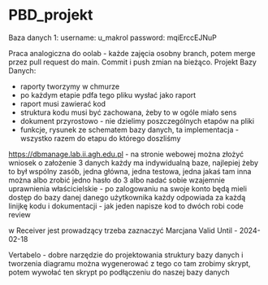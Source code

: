 # PBD_projekt


Baza danych 1: username: u_makrol password: mqiErccEJNuP


Praca analogiczna do oolab - każde zajęcia osobny branch, potem merge przez pull request do main.
Commit i push zmian na bieżąco.
Projekt Bazy Danych:
- raporty tworzymy w chmurze 
- po każdym etapie pdfa tego pliku wysłać jako raport
- raport musi zawierać kod
- struktura kodu musi być zachowana, żeby to w ogóle miało sens
- dokument przyrostowo - nie dzielimy poszczególnych etapów na pliki
- funkcje, rysunek ze schematem bazy danych, ta implementacja - wszystko razem do etapu do którego doszliśmy

https://dbmanage.lab.ii.agh.edu.pl - na stronie webowej można złożyć wniosek o założenie 3 danych
każdy ma indywidualną baze, najlepiej żeby to był wspólny zasób, jedna główna, jedna testowa, jedna jakaś tam inna
można albo zrobić jedno hasło do 3
albo nadać sobie wzajemnie uprawnienia właścicielskie - po zalogowaniu na swoje konto będą mieli dostęp do 
bazy danej danego użytkownika
każdy odpowiada za każdą linijkę kodu i dokumentacji - jak jeden napisze kod to dwóch robi code review

w Receiver jest prowadzący trzeba zaznaczyć Marcjana
Valid Until - 2024-02-18

Vertabelo - dobre narzędzie do projektowania struktury bazy danych i tworzenia diagramu
można wygenerować z tego co tam zrobimy skrypt, potem wywołać ten skrypt po podłączeniu do naszej bazy danych